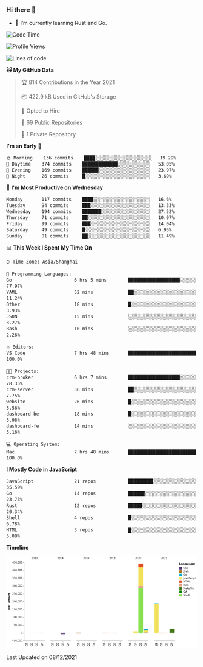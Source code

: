 ### Hi there 👋

- 🌱 I’m currently learning Rust and Go.

<!--START_SECTION:waka-->
![Code Time](http://img.shields.io/badge/Code%20Time-12%20hrs%2014%20mins-blue)

![Profile Views](http://img.shields.io/badge/Profile%20Views-47-blue)

![Lines of code](https://img.shields.io/badge/From%20Hello%20World%20I%27ve%20Written-683%20Thousand%20lines%20of%20code-blue)

**🐱 My GitHub Data** 

> 🏆 814 Contributions in the Year 2021
 > 
> 📦 422.9 kB Used in GitHub's Storage 
 > 
> 💼 Opted to Hire
 > 
> 📜 69 Public Repositories 
 > 
> 🔑 1 Private Repository 
 > 
**I'm an Early 🐤** 

```text
🌞 Morning    136 commits    ████░░░░░░░░░░░░░░░░░░░░░   19.29% 
🌆 Daytime    374 commits    █████████████░░░░░░░░░░░░   53.05% 
🌃 Evening    169 commits    ██████░░░░░░░░░░░░░░░░░░░   23.97% 
🌙 Night      26 commits     █░░░░░░░░░░░░░░░░░░░░░░░░   3.69%

```
📅 **I'm Most Productive on Wednesday** 

```text
Monday       117 commits    ████░░░░░░░░░░░░░░░░░░░░░   16.6% 
Tuesday      94 commits     ███░░░░░░░░░░░░░░░░░░░░░░   13.33% 
Wednesday    194 commits    ███████░░░░░░░░░░░░░░░░░░   27.52% 
Thursday     71 commits     ██░░░░░░░░░░░░░░░░░░░░░░░   10.07% 
Friday       99 commits     ███░░░░░░░░░░░░░░░░░░░░░░   14.04% 
Saturday     49 commits     █░░░░░░░░░░░░░░░░░░░░░░░░   6.95% 
Sunday       81 commits     ██░░░░░░░░░░░░░░░░░░░░░░░   11.49%

```


📊 **This Week I Spent My Time On** 

```text
⌚︎ Time Zone: Asia/Shanghai

💬 Programming Languages: 
Go                       6 hrs 5 mins        ███████████████████░░░░░░   77.97% 
YAML                     52 mins             ██░░░░░░░░░░░░░░░░░░░░░░░   11.24% 
Other                    18 mins             █░░░░░░░░░░░░░░░░░░░░░░░░   3.93% 
JSON                     15 mins             ░░░░░░░░░░░░░░░░░░░░░░░░░   3.27% 
Bash                     10 mins             ░░░░░░░░░░░░░░░░░░░░░░░░░   2.26%

🔥 Editors: 
VS Code                  7 hrs 48 mins       █████████████████████████   100.0%

🐱‍💻 Projects: 
crm-broker               6 hrs 7 mins        ███████████████████░░░░░░   78.35% 
crm-server               36 mins             ██░░░░░░░░░░░░░░░░░░░░░░░   7.75% 
website                  26 mins             █░░░░░░░░░░░░░░░░░░░░░░░░   5.56% 
dashboard-be             18 mins             █░░░░░░░░░░░░░░░░░░░░░░░░   3.98% 
dashboard-fe             14 mins             ░░░░░░░░░░░░░░░░░░░░░░░░░   3.16%

💻 Operating System: 
Mac                      7 hrs 48 mins       █████████████████████████   100.0%

```

**I Mostly Code in JavaScript** 

```text
JavaScript               21 repos            █████████░░░░░░░░░░░░░░░░   35.59% 
Go                       14 repos            ██████░░░░░░░░░░░░░░░░░░░   23.73% 
Rust                     12 repos            █████░░░░░░░░░░░░░░░░░░░░   20.34% 
Shell                    4 repos             █░░░░░░░░░░░░░░░░░░░░░░░░   6.78% 
HTML                     3 repos             █░░░░░░░░░░░░░░░░░░░░░░░░   5.08%

```


**Timeline**

![Chart not found](https://raw.githubusercontent.com/elton/elton/main/charts/bar_graph.png) 


 Last Updated on 08/12/2021
<!--END_SECTION:waka-->

<!--
**elton/elton** is a ✨ _special_ ✨ repository because its `README.md` (this file) appears on your GitHub profile.

Here are some ideas to get you started:

- 🔭 I’m currently working on ...
- 🌱 I’m currently learning ...
- 👯 I’m looking to collaborate on ...
- 🤔 I’m looking for help with ...
- 💬 Ask me about ...
- 📫 How to reach me: ...
- 😄 Pronouns: ...
- ⚡ Fun fact: ...
-->
